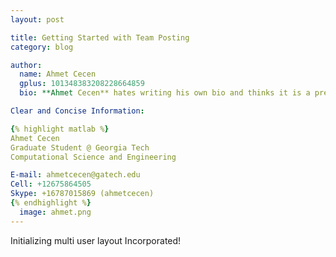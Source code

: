 ```yaml
---
layout: post

title: Getting Started with Team Posting
category: blog

author:
  name: Ahmet Cecen
  gplus: 101348383208228664859
  bio: **Ahmet Cecen** hates writing his own bio and thinks it is a pretentious and bombastic practice.

Clear and Concise Information:

{% highlight matlab %}
Ahmet Cecen
Graduate Student @ Georgia Tech 
Computational Science and Engineering

E-mail: ahmetcecen@gatech.edu
Cell: +12675864505
Skype: +16787015869 (ahmetcecen)
{% endhighlight %}
  image: ahmet.png
---
```


Initializing multi user layout Incorporated!